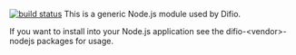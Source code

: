 [![build status](https://secure.travis-ci.org/difio/common-nodejs-difio.png)](http://travis-ci.org/difio/common-nodejs-difio)
This is a generic Node.js module used by Difio.

If you want to install into your Node.js application see
the difio-\<vendor\>-nodejs packages for usage.
